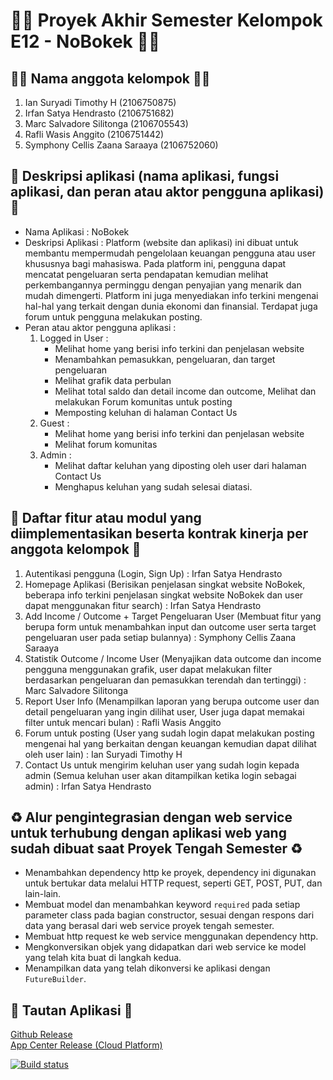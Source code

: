 # 👷‍♂️ Proyek Akhir Semester Kelompok E12 - NoBokek 👷‍♀️

## 🙋‍♂️ Nama anggota kelompok 🙋‍♀️
1. Ian Suryadi Timothy H (2106750875)
2. Irfan Satya Hendrasto (2106751682)
3. Marc Salvadore Silitonga (2106705543)
4. Rafli Wasis Anggito (2106751442)
5. Symphony Cellis Zaana Saraaya (2106752060) 

## 📃 Deskripsi aplikasi (nama aplikasi, fungsi aplikasi, dan peran atau aktor pengguna aplikasi) 📃
- Nama Aplikasi : NoBokek
- Deskripsi Aplikasi :
Platform (website dan aplikasi) ini dibuat untuk membantu mempermudah pengelolaan keuangan pengguna atau user khususnya bagi mahasiswa. Pada platform ini, pengguna dapat mencatat pengeluaran serta pendapatan kemudian melihat perkembangannya perminggu dengan penyajian yang menarik dan mudah dimengerti. Platform ini juga menyediakan info terkini mengenai hal-hal yang terkait dengan dunia ekonomi dan finansial. Terdapat juga forum untuk pengguna melakukan posting.
- Peran atau aktor pengguna aplikasi :
    1. Logged in User : 
        - Melihat home yang berisi info terkini dan penjelasan website 
        - Menambahkan pemasukkan, pengeluaran, dan target pengeluaran 
        - Melihat grafik data perbulan
        - Melihat total saldo dan detail income dan outcome, Melihat dan melakukan Forum komunitas untuk posting 
        - Memposting keluhan di halaman Contact Us
    2. Guest : 
        - Melihat home yang berisi info terkini dan penjelasan website 
        - Melihat forum komunitas
    3. Admin : 
        - Melihat daftar keluhan yang diposting oleh user dari halaman Contact Us
        - Menghapus keluhan yang sudah selesai diatasi.

## 📝 Daftar fitur atau modul yang diimplementasikan beserta kontrak kinerja per anggota kelompok 📝
1. Autentikasi pengguna (Login, Sign Up) : Irfan Satya Hendrasto
2. Homepage Aplikasi (Berisikan penjelasan singkat website NoBokek, beberapa info terkini penjelasan singkat website NoBokek dan user dapat menggunakan fitur search) : Irfan Satya Hendrasto
3. Add Income / Outcome + Target Pengeluaran User (Membuat fitur yang berupa form untuk menambahkan input dan outcome user serta target pengeluaran user pada setiap bulannya) : Symphony Cellis Zaana Saraaya
4. Statistik Outcome / Income User (Menyajikan data outcome dan income pengguna menggunakan grafik, user dapat melakukan filter berdasarkan pengeluaran dan pemasukkan terendah dan tertinggi) :  Marc Salvadore Silitonga
5. Report User Info (Menampilkan laporan yang berupa outcome user dan detail pengeluaran yang ingin dilihat user, User juga dapat memakai filter untuk mencari bulan) : Rafli Wasis Anggito
6. Forum untuk posting (User yang sudah login dapat melakukan posting mengenai hal yang berkaitan dengan keuangan kemudian dapat dilihat oleh user lain) : Ian Suryadi Timothy H
7. Contact Us untuk mengirim keluhan user yang sudah login kepada admin (Semua keluhan user akan ditampilkan ketika login sebagai admin) : Irfan Satya Hendrasto

## ♻️ Alur pengintegrasian dengan web service untuk terhubung dengan aplikasi web yang sudah dibuat saat Proyek Tengah Semester ♻️
- Menambahkan dependency http ke proyek, dependency ini digunakan untuk bertukar data melalui HTTP request, seperti GET, POST, PUT, dan lain-lain.
- Membuat model dan menambahkan keyword `required` pada setiap parameter class pada bagian constructor, sesuai dengan respons dari data yang berasal dari web service proyek tengah semester.
- Membuat http request ke web service menggunakan dependency http.
- Mengkonversikan objek yang didapatkan dari web service ke model yang telah kita buat di langkah kedua.
- Menampilkan data yang telah dikonversi ke aplikasi dengan `FutureBuilder`.

## 📱 Tautan Aplikasi 📱
[Github Release](https://github.com/IpankCSUI/flutter-nobokek/releases/tag/1.0.0%2B1) <br />
[App Center Release (Cloud Platform)](install.appcenter.ms/orgs/nobokek/apps/nobokek/distribution_groups/public) <br />

[![Build status](https://build.appcenter.ms/v0.1/apps/5d2906e5-aea2-4b2f-b4f7-34b97b8ea9ea/branches/main/badge)](https://appcenter.ms)